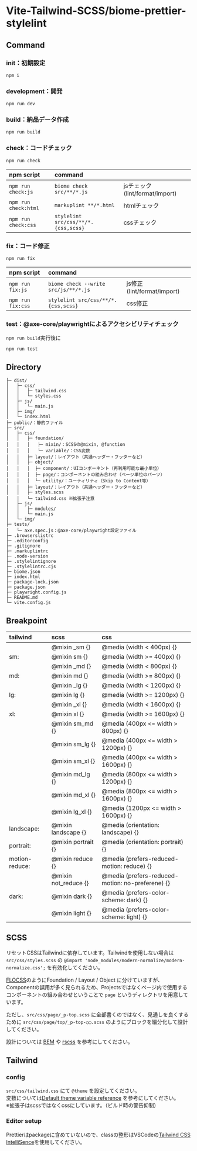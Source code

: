 # Vite-Tailwind-SCSS/biome-prettier-stylelint

## Command
### init：初期設定
```
npm i
```

### development：開発
```
npm run dev
```

### build：納品データ作成
```
npm run build
```

### check：コードチェック
```
npm run check
```

| npm script | command | |
| :-- | :-- | :-- |
| `npm run check:js` | `biome check src/**/*.js` | jsチェック(lint/format/import) |
| `npm run check:html` | `markuplint **/*.html` | htmlチェック |
| `npm run check:css` | `stylelint src/css/**/*.{css,scss}` | cssチェック |

### fix：コード修正
```
npm run fix
```

| npm script | command | |
| :-- | :-- | :-- |
| `npm run fix:js` | `biome check --write src/js/**/*.js` | js修正(lint/format/import) |
| `npm run fix:css` | `stylelint src/css/**/*.{css,scss}` | css修正 |

### test：@axe-core/playwrightによるアクセシビリティチェック
`npm run build`実行後に
```
npm run test
```

## Directory
```
├─ dist/
│   ├─ css/
│   │   ├─ tailwind.css
│   │   └─ styles.css
│   ├─ js/
│   │   └─ main.js
│   ├─ img/
│   └─ index.html
├─ public/：静的ファイル
├─ src/
│   ├─ css/
│   │   ├─ foundation/
│   │   │   ├─ mixin/：SCSSの@mixin, @function
│   │   │   └─ variable/：CSS変数
│   │   ├─ layout/：レイアウト（共通ヘッダー・フッターなど）
│   │   ├─ object/
│   │   │  ├─ component/：UIコンポーネント（再利用可能な最小単位）
│   │   │  ├─ page/：コンポーネントの組み合わせ（ページ単位のパーツ）
│   │   │  └─ utility/：ユーティリティ（Skip to Content等）
│   │   ├─ layout/：レイアウト（共通ヘッダー・フッターなど）
│   │   ├─ styles.scss
│   │   └─ tailwind.css ※拡張子注意
│   ├─ js/
│   │   ├─ modules/
│   │   └─ main.js
│   └─ img/
├─ tests/
│   └─ axe.spec.js：@axe-core/playwright設定ファイル
├─ .browserslistrc
├─ .editorconfig
├─ .gitignore
├─ .markuplintrc
├─ .node-version
├─ .stylelintignore
├─ .stylelintrc.cjs
├─ biome.json
├─ index.html
├─ package-lock.json
├─ package.json
├─ playwright.config.js
├─ README.md
└─ vite.config.js
```

## Breakpoint
| tailwind | scss | css |
|:--- | :---   | :--- |
|     | @mixin _sm {} |  @media (width < 400px) {} |
| sm: | @mixin sm {} |  @media (width >= 400px) {} |
|     | @mixin _md {} |  @media (width < 800px) {} |
| md: | @mixin md {} |  @media (width >= 800px) {} |
|     | @mixin _lg {} |  @media (width < 1200px) {} |
| lg: | @mixin lg {} |  @media (width >= 1200px) {} |
|     | @mixin _xl {} |  @media (width < 1600px) {} |
| xl: | @mixin xl {} |  @media (width >= 1600px) {} |
|     | @mixin sm_md {} |  @media (400px <= width > 800px) {} |
|     | @mixin sm_lg {} |  @media (400px <= width > 1200px) {} |
|     | @mixin sm_xl {} |  @media (400px <= width > 1600px) {} |
|     | @mixin md_lg {} |  @media (800px <= width > 1200px) {} |
|     | @mixin md_xl {} |  @media (800px <= width > 1600px) {} |
|     | @mixin lg_xl {} |  @media (1200px <= width > 1600px) {} |
| landscape: | @mixin landscape {} |  @media (orientation: landscape) {} |
| portrait: | @mixin portrait {} |  @media (orientation: portrait) {} |
| motion-reduce: | @mixin reduce {} |  @media (prefers-reduced-motion: reduce) {} |
|                | @mixin not_reduce {} |  @media (prefers-reduced-motion: no-preferene) {} |
| dark: | @mixin dark {} |  @media (prefers-color-scheme: dark) {} |
|       | @mixin light {} |  @media (prefers-color-scheme: light) {} |

## SCSS
リセットCSSはTailwindに依存しています。Tailwindを使用しない場合は `src/css/styles.scss` の `@import 'node_modules/modern-normalize/modern-normalize.css';` を有効化してください。

[FLOCSS](https://github.com/hiloki/flocss)のようにFoundation / Layout / Object に分けていますが、Componentの誤用が多く見られるため、Projectsではなくページ内で使用するコンポーネントの組み合わせということで `page` というディレクトリを用意しています。

ただし、`src/css/page/_p-top.scss` に全部書くのではなく、見通しを良くするために `src/css/page/top/_p-top-◯◯.scss` のようにブロックを細分化して設計してください。

設計については [BEM](https://getbem.com/introduction/) や [rscss](https://rstacruz.github.io/rscss/) を参考にしてください。

## Tailwind
### config
`src/css/tailwind.css` にて `@theme` を設定してください。  
変数については[Default theme variable reference](https://tailwindcss.com/docs/theme#default-theme-variable-reference) を参考にしてください。  
※拡張子はscssではなくcssにしています。（ビルド時の警告抑制）

### Editor setup
Prettierはpackageに含めていないので、classの整形はVSCodeの[Tailwind CSS IntelliSence](https://marketplace.visualstudio.com/items?itemName=bradlc.vscode-tailwindcss)を使用してください。